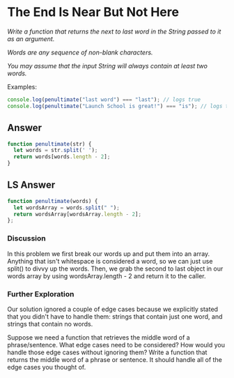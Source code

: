 # The End Is Near But Not Here
*Write a function that returns the next to last word in the String passed to it as an argument.*

*Words are any sequence of non-blank characters.*

*You may assume that the input String will always contain at least two words.*

Examples:

```js
console.log(penultimate("last word") === "last"); // logs true
console.log(penultimate("Launch School is great!") === "is"); // logs true
```

## Answer

```js
function penultimate(str) {
  let words = str.split(' ');
  return words[words.length - 2];
}
```

## LS Answer

```js
function penultimate(words) {
  let wordsArray = words.split(" ");
  return wordsArray[wordsArray.length - 2];
};
```
### Discussion
In this problem we first break our words up and put them into an array. Anything that isn't whitespace is considered a word, so we can just use split() to divvy up the words. Then, we grab the second to last object in our words array by using wordsArray.length - 2 and return it to the caller.

### Further Exploration
Our solution ignored a couple of edge cases because we explicitly stated that you didn't have to handle them: strings that contain just one word, and strings that contain no words.

Suppose we need a function that retrieves the middle word of a phrase/sentence. What edge cases need to be considered? How would you handle those edge cases without ignoring them? Write a function that returns the middle word of a phrase or sentence. It should handle all of the edge cases you thought of.